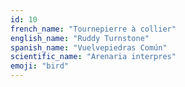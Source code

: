 ```yaml
---
id: 10
french_name: "Tournepierre à collier"
english_name: "Ruddy Turnstone"
spanish_name: "Vuelvepiedras Común"
scientific_name: "Arenaria interpres"
emoji: "bird"
---
```

